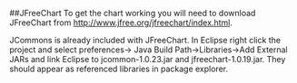 ##JFreeChart
To get the chart working you will need to download JFreeChart from http://www.jfree.org/jfreechart/index.html.

JCommons is already included with JFreeChart. In Eclipse right click the project and select preferences->
Java Build Path->Libraries->Add External JARs and link Eclipse to jcommon-1.0.23.jar and jfreechart-1.0.19.jar.
They should appear as referenced libraries in package explorer.
